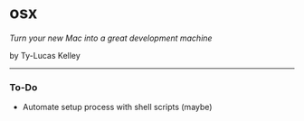# osx

*Turn your new Mac into a great development machine*

by Ty-Lucas Kelley

---

### To-Do

* Automate setup process with shell scripts (maybe)
